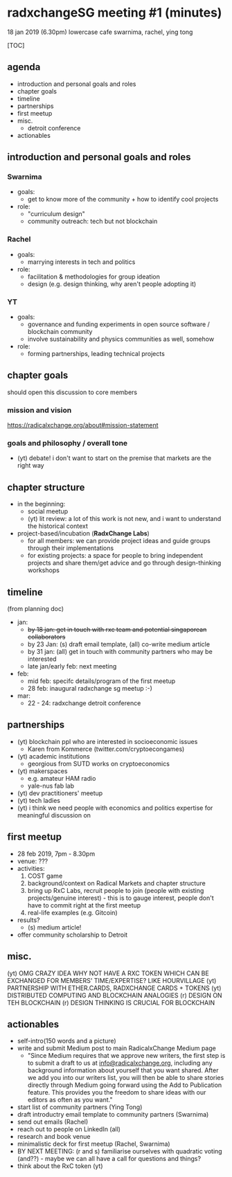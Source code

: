 # radxchangeSG meeting #1 (minutes)
18 jan 2019 (6.30pm)
lowercase cafe
swarnima, rachel, ying tong

[TOC]

## agenda
- introduction and personal goals and roles
- chapter goals
- timeline
- partnerships
- first meetup
- misc.
    - detroit conference
- actionables

## introduction and personal goals and roles
### Swarnima
- goals:
    - get to know more of the community + how to identify cool projects
- role:
    - "curriculum design"
    - community outreach: tech but not blockchain

### Rachel
- goals:
    - marrying interests in tech and politics
- role:
    - facilitation & methodologies for group ideation
    - design (e.g. design thinking, why aren't people adopting it)

### YT
- goals:
    - governance and funding experiments in open source software / blockchain community
    - involve sustainability and physics communities as well, somehow
- role:
    - forming partnerships, leading technical projects

## chapter goals
should open this discussion to core members

### mission and vision
https://radicalxchange.org/about#mission-statement

### goals and philosophy / overall tone
- (yt) debate! i don't want to start on the premise that markets are the right way

## chapter structure
- in the beginning:
    - social meetup
    - (yt) lit review: a lot of this work is not new, and i want to understand the historical context
- project-based/incubation (**RadxChange Labs**)
    - for all members: we can provide project ideas and guide groups through their implementations
    - for existing projects: a space for people to bring independent projects and share them/get advice and go through design-thinking workshops

## timeline
(from planning doc)
- jan:
    - ~~by 18 jan: get in touch with rxc team and potential singaporean collaborators~~
    - by 23 Jan: (s) draft email template, (all) co-write medium article
    - by 31 jan: (all) get in touch with community partners who may be interested
    - late jan/early feb: next meeting
- feb:
    - mid feb: specifc details/program of the first meetup
    - 28 feb: inaugural radxchange sg meetup :-)
- mar:
    - 22 - 24: radxchange detroit conference

## partnerships
- (yt) blockchain ppl who are interested in socioeconomic issues
    - Karen from Kommerce (twitter.com/cryptoecongames)
- (yt) academic institutions
    - georgious from SUTD works on cryptoeconomics
- (yt) makerspaces
    - e.g. amateur HAM radio
    - yale-nus fab lab
- (yt) dev practitioners' meetup
- (yt) tech ladies
- (yt) i think we need people with economics and politics expertise for meaningful discussion on

## first meetup
- 28 feb 2019, 7pm - 8.30pm
- venue: ???
- activities:
    1. COST game
    2. background/context on Radical Markets and chapter structure
    3. bring up RxC Labs, recruit people to join (people with existing projects/genuine interest) - this is to gauge interest, people don't have to commit right at the first meetup
    4. real-life examples (e.g. Gitcoin)
- results?
    - (s) medium article!
- offer community scholarship to Detroit

## misc.
(yt) OMG CRAZY IDEA WHY NOT HAVE A RXC TOKEN WHICH CAN BE EXCHANGED FOR MEMBERS' TIME/EXPERTISE? LIKE HOURVILLAGE
(yt) PARTNERSHIP WITH ETHER.CARDS, RADXCHANGE CARDS + TOKENS
(yt) DISTRIBUTED COMPUTING AND BLOCKCHAIN ANALOGIES
(r) DESIGN ON TEH BLOCKCHAIN
(r) DESIGN THINKING IS CRUCIAL FOR BLOCKCHAIN


## actionables
- self-intro(150 words and a picture)
- write and submit Medium post to main RadicalxChange Medium page
    - "Since Medium requires that we approve new writers, the first step is to submit a draft to us at info@radicalxchange.org, including any background information about yourself that you want shared. After we add you into our writers list, you will then be able to share stories directly through Medium going forward using the Add to Publication feature. This provides you the freedom to share ideas with our editors as often as you want."
- start list of community partners (Ying Tong)
- draft introductry email template to community partners (Swarnima)
- send out emails (Rachel)
- reach out to people on LinkedIn (all)
- research and book venue
- minimalistic deck for first meetup (Rachel, Swarnima)
- BY NEXT MEETING: (r and s) familiarise ourselves with quadratic voting (and??) - maybe we can all have a call for questions and things?
- think about the RxC token (yt)
